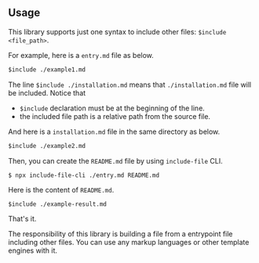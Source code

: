 ## Usage

This library supports just one syntax to include other files: `$include <file_path>`.

For example, here is a `entry.md` file as below.

```markdown
$include ./example1.md
```

The line `$include ./installation.md` means that `./installation.md` file will be included. Notice that

* `$include` declaration must be at the beginning of the line.
* the included file path is a relative path from the source file.

And here is a `installation.md` file in the same directory as below.

````markdown
$include ./example2.md
````

Then, you can create the `README.md` file by using `include-file` CLI.

```console
$ npx include-file-cli ./entry.md README.md
```

Here is the content of `README.md`.

````markdown
$include ./example-result.md
````

That's it.

The responsibility of this library is building a file from a entrypoint file including other files. You can use any markup languages or other template engines with it.
